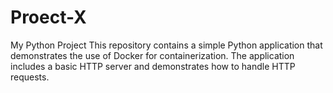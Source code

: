 # Proect-X
My Python Project This repository contains a simple Python application that demonstrates the use of Docker for containerization. The application includes a basic HTTP server and demonstrates how to handle HTTP requests.

